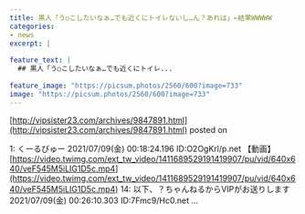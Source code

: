 ```yaml
---
title: 黒人「う○こしたいなぁ…でも近くにトイレないし…ん？あれは」←結果WWWWW
categories:
- news
excerpt: |
  
feature_text: |
  ## 黒人「う○こしたいなぁ…でも近くにトイレ...
  
feature_image: "https://picsum.photos/2560/600?image=733"
image: "https://picsum.photos/2560/600?image=733"
---
```


[http://vipsister23.com/archives/9847891.html](http://vipsister23.com/archives/9847891.html)
posted on 

<!--more-->

1: くーるびゅー 2021/07/09(金) 00:18:24.196 ID:O2OgKrl/p.net 【動画】[https://video.twimg.com/ext_tw_video/1411689529191419907/pu/vid/640x640/veF545M5iLIG1D5c.mp4](https://video.twimg.com/ext_tw_video/1411689529191419907/pu/vid/640x640/veF545M5iLIG1D5c.mp4) 14: 以下、？ちゃんねるからVIPがお送りします 2021/07/09(金) 00:26:10.303 ID:7Fmc9/Hc0.net ...

